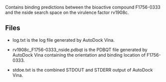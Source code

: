 Contains binding predictions between the bioactive compound F1756-0333 and the nside search space on the virulence factor rv1908c.

## Files

- log.txt is the log file generated by AutoDock Vina.

- rv1908c_F1756-0333_nside.pdbqt is the PDBQT file generated by AutoDock Vina containing the orientation and binding location of F1756-0333.

- stdoe.txt is the combined STDOUT and STDERR output of AutoDock Vina.

